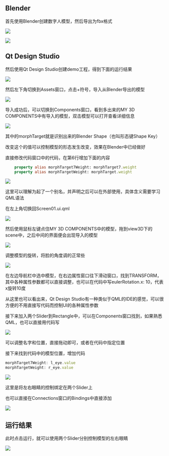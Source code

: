 ## Blender

首先使用Blender创建数字人模型，然后导出为fbx格式

![](image/2.png)

![](image/ulaa.fbx)

## Qt Design Studio

然后使用Qt Design Studio创建demo工程，得到下面的运行结果

![](image/1.png)

然后左下角切换到Assets窗口，点击+符号，导入从Blender导出的模型

![](image/3.png)

导入成功后，可以切换到Components窗口，看到多出来的MY 3D COMPONENTS中有导入的模型，双击模型可以打开查看详细信息

![](image/4.png)

其中的morphTarget就是识别出来的Blender Shape（也叫形态键Shape Key）

改变这个的值可以控制模型的形态发生改变，效果在Blender中已经做好

直接修改代码窗口中的代码，在第6行增加下面的内容

```qml
    property alias morphTarget7Weight: morphTarget7.weight
    property alias morphTargetWeight: morphTarget.weight
```

![](image/5.png)

这里可以理解为起了一个别名，并声明之后可以在外部使用，具体含义需要学习QML语法

在左上角切换回Screen01.ui.qml

![](image/6.png)

然后使用鼠标左键点住MY 3D COMPONENTS中的模型，拖到view3D下的scene中，之后中间的界面便会出现导入的模型

![](image/7.png)

调整模型的旋转，将脸的角度调的正常些

![](image/8.png)

在左边导航栏中选中模型，在右边属性窗口往下滑动窗口，找到TRANSFORM，其中各种属性参数都可以直接调整，也可以在代码中写eulerRotation.x: 10，代表x旋转10度

从这里也可以看出来，Qt Design Studio有一种类似于QML的IDE的感觉，可以很方便的不用直接写代码而控制UI的各种属性参数

接下来加入两个Slider到Rectangle中，可以在Components窗口找到，如果熟悉QML，也可以直接用代码写

![](image/9.png)

可以调整名字和位置，直接拖动即可，或者在代码中指定位置

接下来找到代码中的模型位置，增加代码

```qml
morphTarget7Weight: l_eye.value
morphTargetWeight: r_eye.value
```

![](image/10.png)

这里是将左右眼睛的控制绑定在两个Slider上

也可以直接在Connections窗口的Bindings中直接添加

![](image/11.png)

## 运行结果

此时点击运行，就可以使用两个Slider分别控制模型的左右眼睛

![](image/1.gif)

